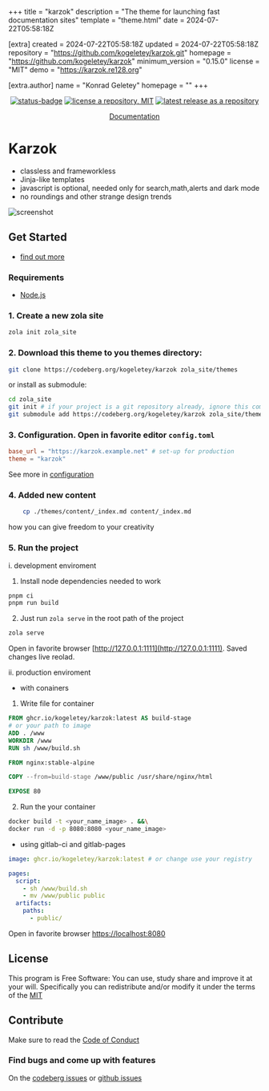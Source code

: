 
+++
title = "karzok"
description = "The theme for launching fast documentation sites"
template = "theme.html"
date = 2024-07-22T05:58:18Z

[extra]
created = 2024-07-22T05:58:18Z
updated = 2024-07-22T05:58:18Z
repository = "https://github.com/kogeletey/karzok.git"
homepage = "https://github.com/kogeletey/karzok"
minimum_version = "0.15.0"
license = "MIT"
demo = "https://karzok.re128.org"

[extra.author]
name = "Konrad Geletey"
homepage = ""
+++        

<p align="center">
  <a href="https://ci.codeberg.org/kogeletey/karzok" target="_blank"><img src="https://ci.codeberg.org/api/badges/kogeletey/karzok/status.svg" alt="status-badge" /></a>
  <a href="https://codeberg.org/kogeletey/karzok/blob/develop/LICENSE"><img src="https://flat.badgen.net/github/license/kogeletey/karzok" alt="license a repository, MIT" /></a>
  <a href="https://github.com/kogeletey/karzok/releases"><img src="https://flat.badgen.net/github/release/kogeletey/karzok" alt="latest release as a repository" /></a>
</p>
<p align="center">
    <a href="https://karzok.re128.org"> Documentation </a>
</p>

# Karzok

- classless and frameworkless
- Jinja-like templates
- javascript is optional, needed only for search,math,alerts and dark mode
- no roundings and other strange design trends

![screenshot](./screenshot.png)

## Get Started

- [find out more](https://karzok.re128.org/install/)

### Requirements

- [Node.js](https://nodejs.org/)

### 1. Create a new zola site

```sh
zola init zola_site
```

### 2. Download this theme to you themes directory:

```sh
git clone https://codeberg.org/kogeletey/karzok zola_site/themes
```

or install as submodule:

```sh
cd zola_site
git init # if your project is a git repository already, ignore this command
git submodule add https://codeberg.org/kogeletey/karzok zola_site/themes
```

### 3. Configuration. Open in favorite editor `config.toml`

```toml
base_url = "https://karzok.example.net" # set-up for production
theme = "karzok"
```

See more in [configuration](https://karzok.re128.org/configure/)

### 4. Added new content

```zsh
    cp ./themes/content/_index.md content/_index.md
```

how you can give freedom to your creativity

### 5. Run the project

i. development enviroment

1. Install node dependencies needed to work

```zsh
pnpm ci
pnpm run build
```

2. Just run `zola serve` in the root path of the project

```zsh
zola serve
```

Open in favorite browser [http://127.0.0.1:1111](http://127.0.0.1:1111). Saved
changes live reolad.

ii. production enviroment

- with conainers

1. Write file for container

```Dockerfile
FROM ghcr.io/kogeletey/karzok:latest AS build-stage
# or your path to image
ADD . /www
WORKDIR /www
RUN sh /www/build.sh 

FROM nginx:stable-alpine

COPY --from=build-stage /www/public /usr/share/nginx/html

EXPOSE 80
```

2.  Run the your container
```zsh
docker build -t <your_name_image> . &&\
docker run -d -p 8080:8080 <your_name_image> 
```
- using gitlab-ci and gitlab-pages

```yml
image: ghcr.io/kogeletey/karzok:latest # or change use your registry

pages: 
  script:
    - sh /www/build.sh   
    - mv /www/public public
  artifacts:
    paths:
      - public/
```

Open in favorite browser [https://localhost:8080](http://localhost:8080)

## License

This program is Free Software: You can use, study share and improve it at your
will. Specifically you can redistribute and/or modify it under the terms of the
[MIT](https://mit-license.org/)

## Contribute

Make sure to read the [Code of Conduct](https://karzok.re128.org/reference/code_of_conduct/)

### Find bugs and come up with features

On the [codeberg issues](https://codeberg.org/kogeletey/karzok/issues) or
[github issues](https://github.com/kogeletey/karzok/issues)

        